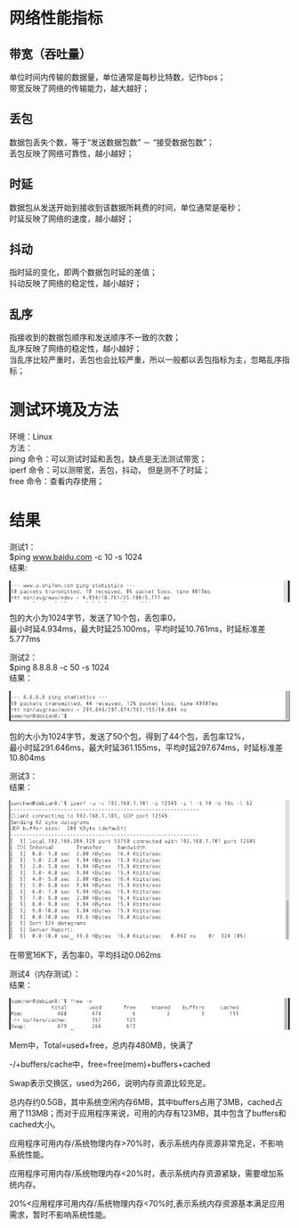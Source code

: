 # 网络性能指标

## 带宽（吞吐量）  
单位时间内传输的数据量，单位通常是每秒比特数，记作bps；  
带宽反映了网络的传输能力，越大越好；  
## 丢包  
数据包丢失个数，等于“发送数据包数” － “接受数据包数”；  
丢包反映了网络可靠性，越小越好；  
## 时延  
数据包从发送开始到接收到该数据所耗费的时间，单位通常是毫秒；  
时延反映了网络的速度，越小越好；  
## 抖动  
指时延的变化，即两个数据包时延的差值；  
抖动反映了网络的稳定性，越小越好；  
## 乱序  
指接收到的数据包顺序和发送顺序不一致的次数；  
乱序反映了网络的稳定性，越小越好；  
当乱序比较严重时，丢包也会比较严重，所以一般都以丢包指标为主，忽略乱序指标； 

# 测试环境及方法
环境：Linux  
方法：  
ping 命令：可以测试时延和丢包，缺点是无法测试带宽；  
iperf 命令：可以测带宽，丢包，抖动， 但是测不了时延；  
free 命令：查看内存使用；  

# 结果
测试1：  
$ping www.baidu.com -c 10 -s 1024  
结果:  
  
![](answer.PNG)  
  
包的大小为1024字节，发送了10个包，丢包率0，  
最小时延4.934ms，最大时延25.100ms，平均时延10.761ms，时延标准差5.777ms
  
测试2：  
$ping 8.8.8.8 -c 50 -s 1024  
结果：  
  
![](answer2.PNG)  
  
包的大小为1024字节，发送了50个包，得到了44个包，丢包率12%，  
最小时延291.646ms，最大时延361.155ms，平均时延297.674ms，时延标准差10.804ms  

测试3：  
结果：  
  
 ![](answer3.PNG)  
   
 在带宽16K下，丢包率0，平均抖动0.062ms  
 
测试4（内存测试）：  
结果：  
  
![](answer4.PNG)  
  
Mem中，Total=used+free，总内存480MB，快满了
  
-/+buffers/cache中，free=free(mem)+buffers+cached
  
Swap表示交换区，used为266，说明内存资源比较充足。
  
总内存约0.5GB，其中系统空闲内存6MB，其中buffers占用了3MB，cached占用了113MB；而对于应用程序来说，可用的内存有123MB，其中包含了buffers和cached大小。
  
应用程序可用内存/系统物理内存>70%时，表示系统内存资源非常充足，不影响系统性能。
  
应用程序可用内存/系统物理内存<20%时，表示系统内存资源紧缺，需要增加系统内存。
  
20%<应用程序可用内存/系统物理内存<70%时,表示系统内存资源基本满足应用需求，暂时不影响系统性能。
